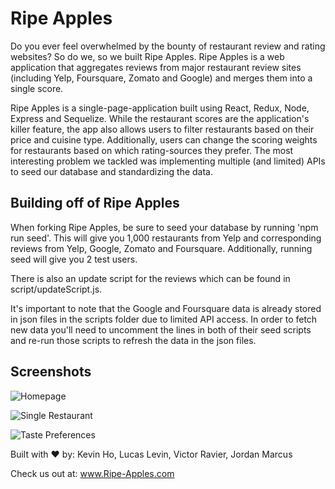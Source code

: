 # Ripe Apples

Do you ever feel overwhelmed by the bounty of restaurant review and rating websites? So do we, so we built Ripe Apples. Ripe Apples is a web application that aggregates reviews from major restaurant review sites (including Yelp, Foursquare, Zomato and Google) and merges them into a single score. 

Ripe Apples is a single-page-application built using React, Redux, Node, Express and Sequelize. While the restaurant scores are the application's killer feature, the app also allows users to filter restaurants based on their price and cuisine type. Additionally, users can change the scoring weights for restaurants based on which rating-sources they prefer. The most interesting problem we tackled was implementing multiple (and limited) APIs to seed our database and standardizing the data.

## Building off of Ripe Apples

When forking Ripe Apples, be sure to seed your database by running 'npm run seed'.  This will give you 1,000 restaurants from Yelp and corresponding reviews from Yelp, Google, Zomato and Foursquare.  Additionally, running seed will give you 2 test users.

There is also an update script for the reviews which can be found in script/updateScript.js.

It's important to note that the Google and Foursquare data is already stored in json files in the scripts folder due to limited API access.  In order to fetch new data you'll need to uncomment the lines in both of their seed scripts and re-run those scripts to refresh the data in the json files.

## Screenshots

![Homepage](https://github.com/Ripe-Apples/app/blob/master/Screenshots/Homepage.png)

![Single Restaurant](https://github.com/Ripe-Apples/app/blob/master/Screenshots/Single%20Restaurant.png)

![Taste Preferences](https://github.com/Ripe-Apples/app/blob/master/Screenshots/Taste%20Preferences.png)

Built with ❤️ by: Kevin Ho, Lucas Levin, Victor Ravier, Jordan Marcus

Check us out at: www.Ripe-Apples.com
